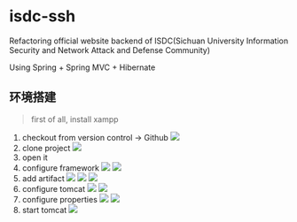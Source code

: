 # isdc-ssh

Refactoring official website backend of ISDC(Sichuan University Information Security and Network Attack and Defense Community)

Using Spring + Spring MVC + Hibernate

## 环境搭建

> first of all, install xampp

1.  checkout from version control -> Github
![](http://i.imgur.com/vghmsUT.png)
2.  clone project
![](http://i.imgur.com/ODwsBa7.png)
3.  open it
4.  configure framework
![](http://i.imgur.com/Lu01AJo.png)
![](http://i.imgur.com/3fqKhjt.png)
5.  add artifact
![](http://i.imgur.com/rDeGiBn.png)
![](http://i.imgur.com/mrUMCCu.png)
![](http://i.imgur.com/tNwlM6U.png)
6.  configure tomcat
![](http://i.imgur.com/yUJPzoe.png)
![](http://i.imgur.com/Swk545O.png)
7.  configure properties
![](http://i.imgur.com/tUUh2yB.png)
![](http://i.imgur.com/x4bGC6Q.png)
8.  start tomcat
![](http://i.imgur.com/r3u1Bi6.png)